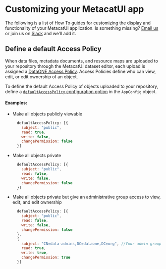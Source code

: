 # Customizing your MetacatUI app

The following is a list of How To guides for customizing the display and functionality
of your MetacatUI application. Is something missing? [Email us](mailto:metacat-dev@ecoinformatics.org) or join us on [Slack](https://slack.dataone.org/) and we'll add it.

## Define a default Access Policy

When data files, metadata documents, and resource maps are uploaded to your repository
through the MetacatUI dataset editor, each upload is assigned a [DataONE Access Policy](https://releases.dataone.org/online/api-documentation-v2.0.1/apis/Types.html#Types.AccessPolicy). Access Policies define who can view, edit, or edit ownership of an object.

To define the default Access Policy of objects uploaded to your repository,
define a [`defaultAccessPolicy` configuration option](../docs/AppConfig.html#defaultAccessPolicy) in the `AppConfig` object.

#### Examples:
- Make all objects publicly viewable

  ```js
    defaultAccessPolicy: [{
      subject: "public",
      read: true,
      write: false,
      changePermission: false
    }]
  ```
- Make all objects private

  ```js
    defaultAccessPolicy: [{
      subject: "public",
      read: false,
      write: false,
      changePermission: false
    }]
  ```

- Make all objects private but give an administrative group access to view, edit, and edit ownership

  ```js
    defaultAccessPolicy: [{
      subject: "public",
      read: false,
      write: false,
      changePermission: false
    },
    {
      subject: "CN=data-admins,DC=dataone,DC=org", //Your admin group ID/subject
      read: true,
      write: true,
      changePermission: true
    }]
  ```
